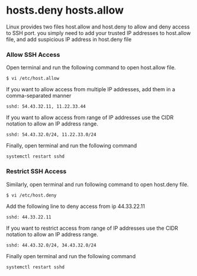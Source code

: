 # hosts.deny hosts.allow

Linux provides two files host.allow and host.deny to allow and deny access to SSH port.
you simply need to add your trusted IP addresses to host.allow file, and add suspicious IP address in host.deny file

### Allow SSH Access

Open terminal and run the following command to open host.allow file.

```
$ vi /etc/host.allow
```

If you want to allow access from multiple IP addresses, add them in a comma-separated manner

```
sshd: 54.43.32.11, 11.22.33.44
```

If you want to allow access from range of IP addresses use the CIDR notation to allow an IP address range.

```
sshd: 54.43.32.0/24, 11.22.33.0/24
```

Finally, open terminal and run the following command

```
systemctl restart sshd
```

### Restrict SSH Access

Similarly, open terminal and run following command to open host.deny file.

```
$ vi /etc/host.deny
```

Add the following line to deny access from ip 44.33.22.11

```
sshd: 44.33.22.11
```

If you want to restrict access from range of IP addresses use the CIDR notation to allow an IP address range.

```
sshd: 44.43.32.0/24, 34.43.32.0/24
```

Finally open terminal and run the following command

```
systemctl restart sshd
```
